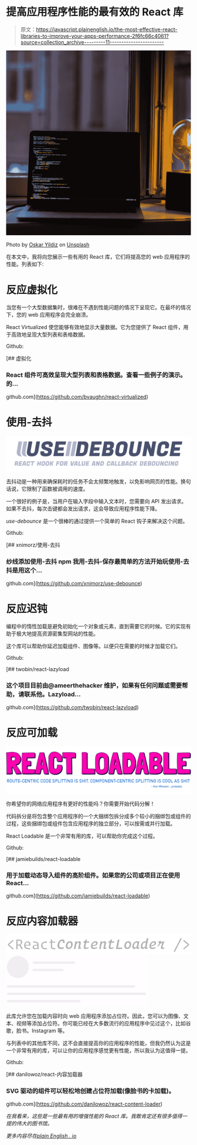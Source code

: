 # 提高应用程序性能的最有效的 React 库

> 原文：<https://javascript.plainenglish.io/the-most-effective-react-libraries-to-improve-your-apps-performance-2f6fc66c4061?source=collection_archive---------11----------------------->

![](img/f1de590cf2d18730ee611355e84f2204.png)

Photo by [Oskar Yildiz](https://unsplash.com/@oskaryil?utm_source=medium&utm_medium=referral) on [Unsplash](https://unsplash.com?utm_source=medium&utm_medium=referral)

在本文中，我将向您展示一些有用的 React 库，它们将提高您的 web 应用程序的性能。列表如下:

# 反应虚拟化

当您有一个大型数据集时，很难在不遇到性能问题的情况下呈现它。在最坏的情况下，您的 web 应用程序会完全崩溃。

React Virtualized 使您能够有效地显示大量数据。它为您提供了 React 组件，用于高效地呈现大型列表和表格数据。

Github:

[](https://github.com/bvaughn/react-virtualized) [## 虚拟化

### React 组件可高效呈现大型列表和表格数据。查看一些例子的演示。的…

github.com](https://github.com/bvaughn/react-virtualized) 

# 使用-去抖

![](img/358116334d9ebd93e2f1b8bf35d81a38.png)

去抖动是一种用来确保耗时的任务不会太频繁地触发，以免影响网页的性能。换句话说，它限制了函数被调用的速度。

一个很好的例子是，当用户在输入字段中输入文本时，您需要向 API 发出请求。如果不去抖，每次击键都会发出请求，这会导致应用程序性能下降。

*use-debounce* 是一个很棒的通过提供一个简单的 React 钩子来解决这个问题。

Github:

 [## xnimorz/使用-去抖

### 纱线添加使用-去抖 npm 我用-去抖-保存最简单的方法开始玩使用-去抖是用这个…

github.com](https://github.com/xnimorz/use-debounce) 

# 反应迟钝

编程中的惰性加载是避免初始化一个对象或元素，直到需要它的时候。它的实现有助于极大地提高资源密集型网站的性能。

这个库可以帮助你延迟加载组件、图像等。以便只在需要的时候才加载它们。

Github:

[](https://github.com/twobin/react-lazyload) [## twobin/react-lazyload

### 这个项目目前由@ameerthehacker 维护，如果有任何问题或需要帮助，请联系他。Lazyload…

github.com](https://github.com/twobin/react-lazyload) 

# 反应可加载

![](img/d95c54af9d35574e9d4be267755b78ec.png)

你希望你的网络应用程序有更好的性能吗？你需要开始代码分解！

代码拆分是将包含整个应用程序的一个大捆绑包拆分成多个较小的捆绑包或组件的过程，这些捆绑包或组件包含应用程序的独立部分，可以按需或并行加载。

React Loadable 是一个非常有用的库，可以帮助你完成这个过程。

Github:

[](https://github.com/jamiebuilds/react-loadable) [## jamiebuilds/react-loadable

### 用于加载动态导入组件的高阶组件。如果您的公司或项目正在使用 React…

github.com](https://github.com/jamiebuilds/react-loadable) 

# 反应内容加载器

![](img/8afef515ef0af18e13bb24674a0c348a.png)![](img/3b8d420685e576fe5b2cd7ac7f768a79.png)

此库允许您在加载内容时向 web 应用程序添加占位符。因此，您可以为图像、文本、视频等添加占位符。你可能已经在大多数流行的应用程序中见过这个，比如谷歌，脸书。Instagram 等。

与列表中的其他库不同，这不会直接提高你的应用程序的性能，但我仍然认为这是一个非常有用的库，可以让你的应用程序感觉更有性能，所以我认为这值得一提。

Github:

[](https://github.com/danilowoz/react-content-loader) [## danilowoz/react-内容加载器

### SVG 驱动的组件可以轻松地创建占位符加载(像脸书的卡加载)。

github.com](https://github.com/danilowoz/react-content-loader) 

*在我看来，这些是一些最有用的增强性能的 React 库。我敢肯定还有很多值得一提的伟大的图书馆。*

*更多内容尽在*[*plain English . io*](http://plainenglish.io/)